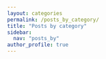 ```yaml
---
layout: categories
permalink: /posts_by_category/
title: "Posts by category"
sidebar:
  nav: "posts_by"
author_profile: true
---
```

